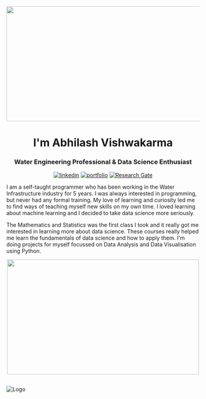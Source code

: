 <div align="center">
  <img src="https://media.giphy.com/media/dWesBcTLavkZuG35MI/giphy.gif" width="600" height="300"/>
</div>


<h1 align="center">I'm Abhilash Vishwakarma</h1>
<h3 align="center">Water Engineering Professional & Data Science Enthusiast</h3>

<div align="center">
  
[![linkedin](https://img.shields.io/badge/linkedin-0A66C2?style=for-the-badge&logo=linkedin&logoColor=white)](https://www.linkedin.com/in/abhilashvishwakarma1)
[![portfolio](https://img.shields.io/badge/Portfolio-100000?style=for-the-badge&logo=github&logoColor=white)](https://abhilashvishwakama.github.io/)
[![Research Gate](https://img.shields.io/badge/Research_Gate-00CCBB.svg?&style=for-the-badge&logo=ResearchGate&logoColor=white)](https://www.researchgate.net/profile/Abhilash-Vishwakarma/)

</div>

I am a self-taught programmer who has been working in the Water Infrastructure industry for 5 years. I was always interested in programming, but never had any formal training. My love of learning and curiosity led me to find ways of teaching myself new skills on my own time. I loved learning about machine learning and I decided to take data science more seriously.

The Mathematics and Statistics was the first class I took and it really got me interested in learning more about data science. These courses really helped me learn the fundamentals of data science and how to apply them. I'm doing projects for myself focussed on Data Analysis and Data Visualisation using Python. 

<div align="center">
  <img src="https://waterengineeringdaily.com/wp-content/uploads/2022/12/waterengineeringdaily-sitelogo@2x.png" width="500" height="300"/>
</div>


##
![Logo](https://www.netic.dk/wp-content/uploads/2018/11/Line-web-banner-for-artificial-intelligence-1.png)

